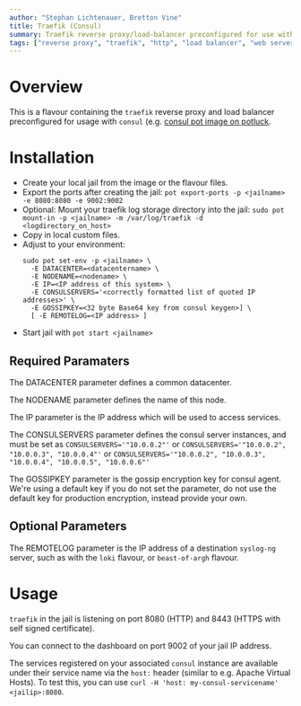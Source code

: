 ```yaml
---
author: "Stephan Lichtenauer, Bretton Vine"
title: Traefik (Consul)
summary: Traefik reverse proxy/load-balancer preconfigured for use with consul.
tags: ["reverse proxy", "traefik", "http", "load balancer", "web server", "consul"]
---
```


# Overview

This is a flavour containing the ```traefik``` reverse proxy and load balancer preconfigured for usage with ```consul``` (e.g. [consul pot image on potluck](https://potluck.honeyguide.net/blog/consul/).

# Installation

* Create your local jail from the image or the flavour files.
* Export the ports after creating the jail:
  ```pot export-ports -p <jailname> -e 8080:8080 -e 9002:9002```
* Optional: Mount your traefik log storage directory into the jail:
  ```sudo pot mount-in -p <jailname> -m /var/log/traefik -d <logdirectory_on_host>```
* Copy in local custom files.
* Adjust to your environment:
  ```
  sudo pot set-env -p <jailname> \
    -E DATACENTER=<datacentername> \
    -E NODENAME=<nodename> \
    -E IP=<IP address of this system> \
    -E CONSULSERVERS='<correctly formatted list of quoted IP addresses>' \
    -E GOSSIPKEY=<32 byte Base64 key from consul keygen>] \
    [ -E REMOTELOG=<IP address> ]
  ```
* Start jail with ```pot start <jailname>```


## Required Paramaters
The DATACENTER parameter defines a common datacenter.

The NODENAME parameter defines the name of this node.

The IP parameter is the IP address which will be used to access services.

The CONSULSERVERS parameter defines the consul server instances, and must be set as ```CONSULSERVERS='"10.0.0.2"'``` or ```CONSULSERVERS='"10.0.0.2", "10.0.0.3", "10.0.0.4"'``` or ```CONSULSERVERS='"10.0.0.2", "10.0.0.3", "10.0.0.4", "10.0.0.5", "10.0.0.6"'```

The GOSSIPKEY parameter is the gossip encryption key for consul agent. We're using a default key if you do not set the parameter, do not use the default key for production encryption, instead provide your own.

## Optional Parameters

The REMOTELOG parameter is the IP address of a destination ```syslog-ng``` server, such as with the ```loki``` flavour, or ```beast-of-argh``` flavour.

# Usage

```traefik``` in the jail is listening on port 8080 (HTTP) and 8443 (HTTPS with self signed certificate).

You can connect to the dashboard on port 9002 of your jail IP address.

The services registered on your associated ```consul``` instance are available under their service name via the ```host:``` header (similar to e.g. Apache Virtual Hosts).
To test this, you can use ```curl -H 'host: my-consul-servicename' <jailip>:8080```.
